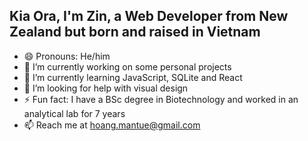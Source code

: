 <!-- My title -->
## Kia Ora, I'm Zin, a Web Developer from New Zealand but born and raised in Vietnam

- 😄 Pronouns: He/him
- 🔭 I’m currently working on some personal projects
- 🌱 I’m currently learning JavaScript, SQLite and React
- 🤔 I’m looking for help with visual design
- ⚡ Fun fact: I have a BSc degree in Biotechnology and worked in an analytical lab for 7 years
- 📫 Reach me at hoang.mantue@gmail.com


